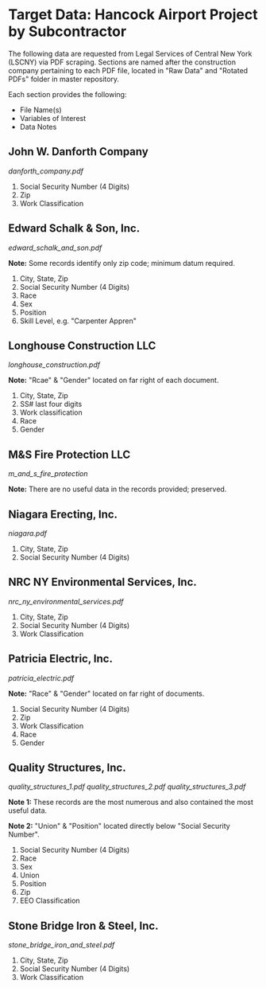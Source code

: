 # Target Data: Hancock Airport Project by Subcontractor

The following data are requested from Legal Services of Central New York (LSCNY) via PDF scraping. Sections are named after the construction company pertaining to each PDF file, located in "Raw Data" and "Rotated PDFs" folder in master repository.

Each section provides the following:

* File Name(s)
* Variables of Interest
* Data Notes

## John W. Danforth Company

*danforth_company.pdf*

1. Social Security Number (4 Digits) 
2. Zip
3. Work Classification

## Edward Schalk & Son, Inc.

*edward_schalk_and_son.pdf*

**Note:** Some records identify only zip code; minimum datum required. 

1. City, State, Zip
2. Social Security Number (4 Digits) 
3. Race
4. Sex
5. Position
6. Skill Level, e.g. "Carpenter Appren" 

## Longhouse Construction LLC

*longhouse_construction.pdf*

**Note:** "Rcae" & "Gender" located on far right of each document.

1. City, State, Zip
2. SS# last four digits
3. Work classification 
4. Race
5. Gender

## M&S Fire Protection LLC

*m_and_s_fire_protection*

**Note:** There are no useful data in the records provided; preserved.

## Niagara Erecting, Inc.

*niagara.pdf*

1. City, State, Zip
2. Social Security Number (4 Digits) 

## NRC NY Environmental Services, Inc.

*nrc_ny_environmental_services.pdf*

1. City, State, Zip
2. Social Security Number (4 Digits) 
3. Work Classification

## Patricia Electric, Inc.

*patricia_electric.pdf*

**Note:** "Race" & "Gender" located on far right of documents.

1. Social Security Number (4 Digits) 
2. Zip
3. Work Classification
4. Race
5. Gender

## Quality Structures, Inc.

*quality_structures_1.pdf*
*quality_structures_2.pdf*
*quality_structures_3.pdf*

**Note 1:** These records are the most numerous and also contained the most useful data. 
 
**Note 2:** "Union" & "Position" located directly below "Social Security Number".

1. Social Security Number (4 Digits) 
2. Race
3. Sex
4. Union
5. Position 
6. Zip
7. EEO Classification

## Stone Bridge Iron & Steel, Inc.

*stone_bridge_iron_and_steel.pdf*

1. City, State, Zip
2. Social Security Number (4 Digits) 
3. Work Classification
